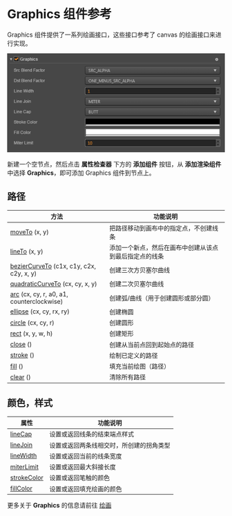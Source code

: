 # Graphics 组件参考

Graphics 组件提供了一系列绘画接口，这些接口参考了 canvas 的绘画接口来进行实现。

![](../render/graphics/graphics/graphics.png)

新建一个空节点，然后点击 **属性检查器** 下方的 **添加组件** 按钮，从 **添加渲染组件** 中选择 **Graphics**，即可添加 Graphics 组件到节点上。

## 路径

| 方法 |   功能说明
| -------------- | ----------- |
| [moveTo](../render/graphics/moveTo.md) (x, y) | 把路径移动到画布中的指定点，不创建线条
| [lineTo](../render/graphics/lineTo.md) (x, y) | 添加一个新点，然后在画布中创建从该点到最后指定点的线条
| [bezierCurveTo](../render/graphics/bezierCurveTo.md) (c1x, c1y, c2x, c2y, x, y) | 创建三次方贝塞尔曲线
| [quadraticCurveTo](../render/graphics/quadraticCurveTo.md) (cx, cy, x, y) | 创建二次贝塞尔曲线
| [arc](../render/graphics/arc.md) (cx, cy, r, a0, a1, counterclockwise) | 创建弧/曲线（用于创建圆形或部分圆）
| [ellipse](../render/graphics/ellipse.md) (cx, cy, rx, ry) | 创建椭圆
| [circle](../render/graphics/circle.md) (cx, cy, r) | 创建圆形
| [rect](../render/graphics/rect.md) (x, y, w, h) | 创建矩形
| [close](../render/graphics/close.md) () | 创建从当前点回到起始点的路径
| [stroke](../render/graphics/stroke.md) () | 绘制已定义的路径
| [fill](../render/graphics/fill.md) () | 填充当前绘图（路径）
| [clear](../render/graphics/clear.md) () | 清除所有路径

## 颜色，样式

| 属性 |   功能说明
| -------------- | ----------- |
| [lineCap](../render/graphics/lineCap.md) | 设置或返回线条的结束端点样式
| [lineJoin](../render/graphics/lineJoin.md) | 设置或返回两条线相交时，所创建的拐角类型
| [lineWidth](../render/graphics/lineWidth.md) | 设置或返回当前的线条宽度
| [miterLimit](../render/graphics/miterLimit.md) | 设置或返回最大斜接长度
| [strokeColor](../render/graphics/strokeColor.md) | 设置或返回笔触的颜色
| [fillColor](../render/graphics/fillColor.md) | 设置或返回填充绘画的颜色

更多关于 **Graphics** 的信息请前往 [绘画](../render/graphics/index.md)
